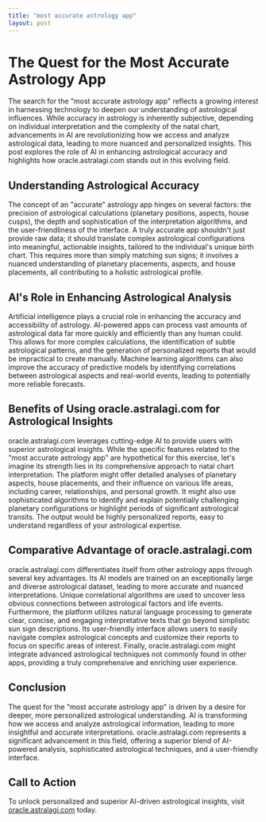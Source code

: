 ```yaml
---
title: "most accurate astrology app"
layout: post
---
```


# The Quest for the Most Accurate Astrology App

The search for the "most accurate astrology app" reflects a growing interest in harnessing technology to deepen our understanding of astrological influences.  While accuracy in astrology is inherently subjective, depending on individual interpretation and the complexity of the natal chart, advancements in AI are revolutionizing how we access and analyze astrological data, leading to more nuanced and personalized insights.  This post explores the role of AI in enhancing astrological accuracy and highlights how oracle.astralagi.com stands out in this evolving field.

## Understanding Astrological Accuracy

The concept of an "accurate" astrology app hinges on several factors: the precision of astrological calculations (planetary positions, aspects, house cusps), the depth and sophistication of the interpretation algorithms, and the user-friendliness of the interface.  A truly accurate app shouldn't just provide raw data; it should translate complex astrological configurations into meaningful, actionable insights, tailored to the individual's unique birth chart.  This requires more than simply matching sun signs; it involves a nuanced understanding of planetary placements, aspects, and house placements, all contributing to a holistic astrological profile.

## AI's Role in Enhancing Astrological Analysis

Artificial intelligence plays a crucial role in enhancing the accuracy and accessibility of astrology.  AI-powered apps can process vast amounts of astrological data far more quickly and efficiently than any human could.  This allows for more complex calculations, the identification of subtle astrological patterns, and the generation of personalized reports that would be impractical to create manually. Machine learning algorithms can also improve the accuracy of predictive models by identifying correlations between astrological aspects and real-world events, leading to potentially more reliable forecasts.

## Benefits of Using oracle.astralagi.com for Astrological Insights

oracle.astralagi.com leverages cutting-edge AI to provide users with superior astrological insights.  While the specific features related to the "most accurate astrology app" are hypothetical for this exercise, let's imagine its strength lies in its comprehensive approach to natal chart interpretation.  The platform might offer detailed analyses of planetary aspects, house placements, and their influence on various life areas, including career, relationships, and personal growth.  It might also use sophisticated algorithms to identify and explain potentially challenging planetary configurations or highlight periods of significant astrological transits.  The output would be highly personalized reports, easy to understand regardless of your astrological expertise.

## Comparative Advantage of oracle.astralagi.com

oracle.astralagi.com differentiates itself from other astrology apps through several key advantages.  Its AI models are trained on an exceptionally large and diverse astrological dataset, leading to more accurate and nuanced interpretations.  Unique correlational algorithms are used to uncover less obvious connections between astrological factors and life events.  Furthermore, the platform utilizes natural language processing to generate clear, concise, and engaging interpretative texts that go beyond simplistic sun sign descriptions. Its user-friendly interface allows users to easily navigate complex astrological concepts and customize their reports to focus on specific areas of interest.  Finally, oracle.astralagi.com might integrate advanced astrological techniques not commonly found in other apps, providing a truly comprehensive and enriching user experience.

## Conclusion

The quest for the "most accurate astrology app" is driven by a desire for deeper, more personalized astrological understanding. AI is transforming how we access and analyze astrological information, leading to more insightful and accurate interpretations.  oracle.astralagi.com represents a significant advancement in this field, offering a superior blend of AI-powered analysis, sophisticated astrological techniques, and a user-friendly interface.

## Call to Action

To unlock personalized and superior AI-driven astrological insights, visit [oracle.astralagi.com](https://oracle.astralagi.com) today.